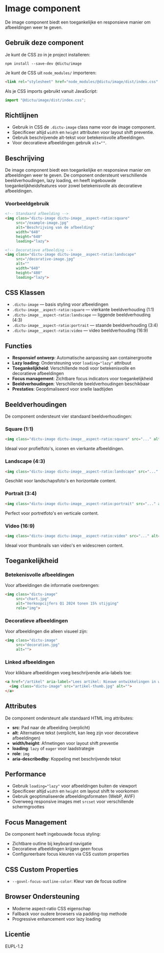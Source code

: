 # Image component

De image component biedt een toegankelijke en responsieve manier om afbeeldingen weer te geven.

## Gebruik deze component

Je kunt de CSS zo in je project installeren:

```console
npm install --save-dev @dictu/image
```

Je kunt de CSS uit `node_modules/` importeren:

```html
<link rel="stylesheet" href="node_modules/@dictu/image/dist/index.css" />
```

Als je CSS imports gebruikt vanuit JavaScript:

```javascript
import "@dictu/image/dist/index.css";
```

## Richtlijnen

- Gebruik in CSS de `.dictu-image` class name voor de image component.
- Specificeer altijd `width` en `height` attributen voor layout shift preventie.
- Gebruik beschrijvende alt-tekst voor betekenisvolle afbeeldingen.
- Voor decoratieve afbeeldingen gebruik `alt=""`.

## Beschrijving
De image component biedt een toegankelijke en responsieve manier om afbeeldingen weer te geven. De component ondersteunt verschillende beeldverhoudingen, lazy loading, en heeft ingebouwde toegankelijkheidsfeatures voor zowel betekenisvolle als decoratieve afbeeldingen.

### Voorbeeldgebruik
```html
<!-- Standaard afbeelding -->
<img class="dictu-image dictu-image__aspect-ratio:square"
     src="/example-image.jpg"
     alt="Beschrijving van de afbeelding"
     width="640"
     height="640"
     loading="lazy">

<!-- Decoratieve afbeelding -->
<img class="dictu-image dictu-image__aspect-ratio:landscape"
     src="/decorative-image.jpg"
     alt=""
     width="640"
     height="480"
     loading="lazy">
```

## CSS Klassen
- `.dictu-image` — basis styling voor afbeeldingen
- `.dictu-image__aspect-ratio:square` — vierkante beeldverhouding (1:1)
- `.dictu-image__aspect-ratio:landscape` — liggende beeldverhouding (4:3)
- `.dictu-image__aspect-ratio:portrait` — staande beeldverhouding (3:4)
- `.dictu-image__aspect-ratio:video` — video beeldverhouding (16:9)

## Functies
- **Responsief ontwerp**: Automatische aanpassing aan containergrootte
- **Lazy loading**: Ondersteuning voor `loading="lazy"` attribuut
- **Toegankelijkheid**: Verschillende modi voor betekenisvolle en decoratieve afbeeldingen
- **Focus management**: Zichtbare focus indicators voor toegankelijkheid
- **Beeldverhoudingen**: Verschillende beeldverhoudingen beschikbaar
- **Prestaties**: Geoptimaliseerd voor snelle laadtijden

## Beeldverhoudingen
De component ondersteunt vier standaard beeldverhoudingen:

### Square (1:1)
```html
<img class="dictu-image dictu-image__aspect-ratio:square" src="..." alt="...">
```
Ideaal voor profielfoto's, iconen en vierkante afbeeldingen.

### Landscape (4:3)
```html
<img class="dictu-image dictu-image__aspect-ratio:landscape" src="..." alt="...">
```
Geschikt voor landschapsfoto's en horizontale content.

### Portrait (3:4)
```html
<img class="dictu-image dictu-image__aspect-ratio:portrait" src="..." alt="...">
```
Perfect voor portretfoto's en verticale content.

### Video (16:9)
```html
<img class="dictu-image dictu-image__aspect-ratio:video" src="..." alt="...">
```
Ideaal voor thumbnails van video's en widescreen content.

## Toegankelijkheid

### Betekenisvolle afbeeldingen
Voor afbeeldingen die informatie overbrengen:
```html
<img class="dictu-image"
     src="chart.jpg"
     alt="Verkoopcijfers Q1 2024 tonen 15% stijging"
     role="img">
```

### Decoratieve afbeeldingen
Voor afbeeldingen die alleen visueel zijn:
```html
<img class="dictu-image"
     src="decoration.jpg"
     alt="">
```

### Linked afbeeldingen
Voor klikbare afbeeldingen voeg beschrijvende aria-labels toe:
```html
<a href="/artikel" aria-label="Lees artikel: Nieuwe ontwikkelingen in web toegankelijkheid">
  <img class="dictu-image" src="artikel-thumb.jpg" alt="">
</a>
```

## Attributes
De component ondersteunt alle standaard HTML img attributes:

- **src**: Pad naar de afbeelding (verplicht)
- **alt**: Alternatieve tekst (verplicht, kan leeg zijn voor decoratieve afbeeldingen)
- **width/height**: Afmetingen voor layout shift preventie
- **loading**: `lazy` of `eager` voor laadstrategie
- **role**: `img`
- **aria-describedby**: Koppeling met beschrijvende tekst

## Performance
- Gebruik `loading="lazy"` voor afbeeldingen buiten de viewport
- Specificeer altijd `width` en `height` om layout shift te voorkomen
- Gebruik geoptimaliseerde afbeeldingsformaten (WebP, AVIF)
- Overweeg responsive images met `srcset` voor verschillende schermgroottes

## Focus Management
De component heeft ingebouwde focus styling:
- Zichtbare outline bij keyboard navigatie
- Decoratieve afbeeldingen krijgen geen focus
- Configureerbare focus kleuren via CSS custom properties

## CSS Custom Properties
- `--govnl-focus-outline-color`: Kleur van de focus outline

## Browser Ondersteuning
- Moderne aspect-ratio CSS eigenschap
- Fallback voor oudere browsers via padding-top methode
- Progressive enhancement voor lazy loading

## Licentie
EUPL-1.2
